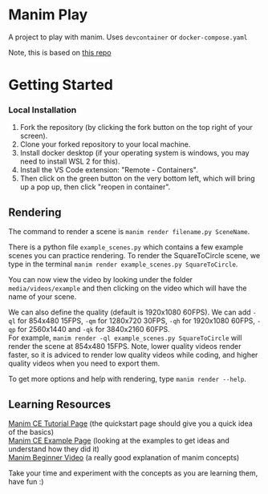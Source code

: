 # Manim Play

A project to play with manim. Uses `devcontainer` or `docker-compose.yaml`

Note, this is based on [this repo](https://github.com/abhinandshibu/manim-devcontainer/tree/main)

# Getting Started

### Local Installation

1. Fork the repository (by clicking the fork button on the top right of your screen).
2. Clone your forked repository to your local machine.
3. Install docker desktop (if your operating system is windows, you may need to install WSL 2 for this). 
4. Install the VS Code extension: "Remote - Containers".
5. Then click on the green button on the very bottom left, which will bring up a pop up, then click "reopen in container".

## Rendering 

The command to render a scene is `manim render filename.py SceneName`.

There is a python file `example_scenes.py` which contains a few example scenes you can practice rendering. To render the SquareToCircle scene, we type in the terminal `manim render example_scenes.py SquareToCircle`.

You can now view the video by looking under the folder `media/videos/example` and then clicking on the video which will have the name of your scene.

We can also define the quality (default is 1920x1080 60FPS). We can add `-ql` for 854x480 15FPS, `-qm` for 1280x720 30FPS, `-qh` for 1920x1080 60FPS, `-qp` for 2560x1440 and `-qk` for 3840x2160 60FPS. \
For example, `manim render -ql example_scenes.py SquareToCircle` will render the scene at 854x480 15FPS. Note, lower quality videos render faster, so it is adviced to render low quality videos while coding, and higher quality videos when you need to export them. 

To get more options and help with rendering, type `manim render --help`.

## Learning Resources 

[Manim CE Tutorial Page](https://docs.manim.community/en/stable/tutorials/index.html) (the quickstart page should give you a quick idea of the basics) \
[Manim CE Example Page](https://docs.manim.community/en/stable/examples.html) (looking at the examples to get ideas and understand how they did it) \
[Manim Beginner Video](https://www.youtube.com/watch?v=KHGoFDB-raE) (a really good explanation of manim concepts)

Take your time and experiment with the concepts as you are learning them, have fun :)
